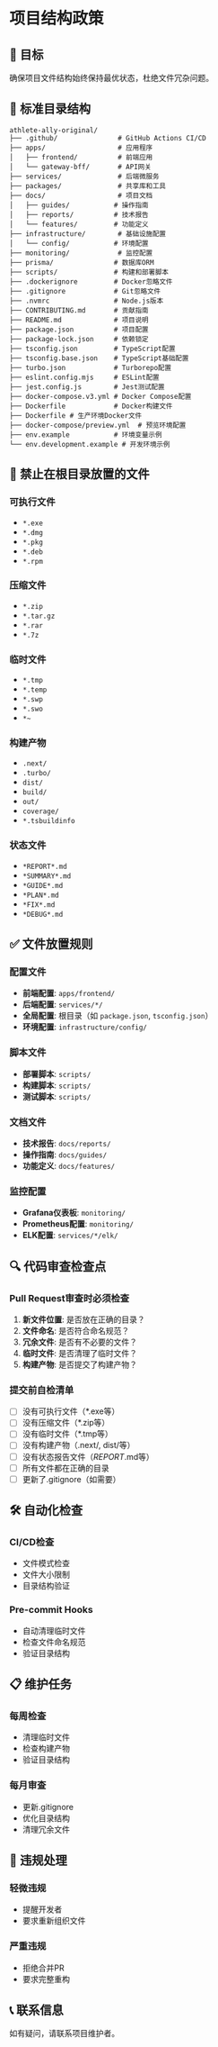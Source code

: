 # 项目结构政策

## 🎯 目标
确保项目文件结构始终保持最优状态，杜绝文件冗杂问题。

## 📁 标准目录结构

```
athlete-ally-original/
├── .github/               # GitHub Actions CI/CD
├── apps/                  # 应用程序
│   ├── frontend/          # 前端应用
│   └── gateway-bff/       # API网关
├── services/              # 后端微服务
├── packages/              # 共享库和工具
├── docs/                  # 项目文档
│   ├── guides/           # 操作指南
│   ├── reports/          # 技术报告
│   └── features/         # 功能定义
├── infrastructure/        # 基础设施配置
│   └── config/           # 环境配置
├── monitoring/            # 监控配置
├── prisma/               # 数据库ORM
├── scripts/              # 构建和部署脚本
├── .dockerignore         # Docker忽略文件
├── .gitignore            # Git忽略文件
├── .nvmrc                # Node.js版本
├── CONTRIBUTING.md       # 贡献指南
├── README.md             # 项目说明
├── package.json          # 项目配置
├── package-lock.json     # 依赖锁定
├── tsconfig.json         # TypeScript配置
├── tsconfig.base.json    # TypeScript基础配置
├── turbo.json            # Turborepo配置
├── eslint.config.mjs     # ESLint配置
├── jest.config.js        # Jest测试配置
├── docker-compose.v3.yml # Docker Compose配置
├── Dockerfile            # Docker构建文件
├── Dockerfile # 生产环境Docker文件
├── docker-compose/preview.yml  # 预览环境配置
├── env.example           # 环境变量示例
└── env.development.example # 开发环境示例
```

## 🚫 禁止在根目录放置的文件

### 可执行文件
- `*.exe`
- `*.dmg`
- `*.pkg`
- `*.deb`
- `*.rpm`

### 压缩文件
- `*.zip`
- `*.tar.gz`
- `*.rar`
- `*.7z`

### 临时文件
- `*.tmp`
- `*.temp`
- `*.swp`
- `*.swo`
- `*~`

### 构建产物
- `.next/`
- `.turbo/`
- `dist/`
- `build/`
- `out/`
- `coverage/`
- `*.tsbuildinfo`

### 状态文件
- `*REPORT*.md`
- `*SUMMARY*.md`
- `*GUIDE*.md`
- `*PLAN*.md`
- `*FIX*.md`
- `*DEBUG*.md`

## ✅ 文件放置规则

### 配置文件
- **前端配置**: `apps/frontend/`
- **后端配置**: `services/*/`
- **全局配置**: 根目录（如 `package.json`, `tsconfig.json`）
- **环境配置**: `infrastructure/config/`

### 脚本文件
- **部署脚本**: `scripts/`
- **构建脚本**: `scripts/`
- **测试脚本**: `scripts/`

### 文档文件
- **技术报告**: `docs/reports/`
- **操作指南**: `docs/guides/`
- **功能定义**: `docs/features/`

### 监控配置
- **Grafana仪表板**: `monitoring/`
- **Prometheus配置**: `monitoring/`
- **ELK配置**: `services/*/elk/`

## 🔍 代码审查检查点

### Pull Request审查时必须检查
1. **新文件位置**: 是否放在正确的目录？
2. **文件命名**: 是否符合命名规范？
3. **冗余文件**: 是否有不必要的文件？
4. **临时文件**: 是否清理了临时文件？
5. **构建产物**: 是否提交了构建产物？

### 提交前自检清单
- [ ] 没有可执行文件（*.exe等）
- [ ] 没有压缩文件（*.zip等）
- [ ] 没有临时文件（*.tmp等）
- [ ] 没有构建产物（.next/, dist/等）
- [ ] 没有状态报告文件（*REPORT*.md等）
- [ ] 所有文件都在正确的目录
- [ ] 更新了.gitignore（如需要）

## 🛠️ 自动化检查

### CI/CD检查
- 文件模式检查
- 文件大小限制
- 目录结构验证

### Pre-commit Hooks
- 自动清理临时文件
- 检查文件命名规范
- 验证目录结构

## 📋 维护任务

### 每周检查
- 清理临时文件
- 检查构建产物
- 验证目录结构

### 每月审查
- 更新.gitignore
- 优化目录结构
- 清理冗余文件

## 🚨 违规处理

### 轻微违规
- 提醒开发者
- 要求重新组织文件

### 严重违规
- 拒绝合并PR
- 要求完整重构

## 📞 联系信息

如有疑问，请联系项目维护者。
